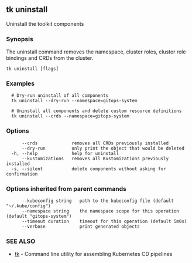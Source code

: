 ## tk uninstall

Uninstall the toolkit components

### Synopsis

The uninstall command removes the namespace, cluster roles, cluster role bindings and CRDs from the cluster.

```
tk uninstall [flags]
```

### Examples

```
  # Dry-run uninstall of all components
  tk uninstall --dry-run --namespace=gitops-system

  # Uninstall all components and delete custom resource definitions
  tk uninstall --crds --namespace=gitops-system

```

### Options

```
      --crds             removes all CRDs previously installed
      --dry-run          only print the object that would be deleted
  -h, --help             help for uninstall
      --kustomizations   removes all Kustomizations previously installed
  -s, --silent           delete components without asking for confirmation
```

### Options inherited from parent commands

```
      --kubeconfig string   path to the kubeconfig file (default "~/.kube/config")
      --namespace string    the namespace scope for this operation (default "gitops-system")
      --timeout duration    timeout for this operation (default 5m0s)
      --verbose             print generated objects
```

### SEE ALSO

* [tk](tk.md)	 - Command line utility for assembling Kubernetes CD pipelines

